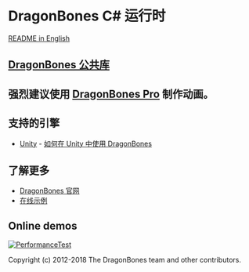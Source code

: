 # DragonBones C# 运行时
[README in English](./README.md)
## [DragonBones 公共库](./DragonBones/)
## 强烈建议使用 [DragonBones Pro](http://www.dragonbones.com/) 制作动画。

## 支持的引擎
* [Unity](http://www.unity.com/) - [如何在 Unity 中使用 DragonBones](./Unity/)

## 了解更多
* [DragonBones 官网](http://www.dragonbones.com/)
* [在线示例](http://www.dragonbones.com/demo/index.html)

## Online demos
[![PerformanceTest](https://dragonbones.github.io/demo/demos.png)](https://github.com/DragonBones/Demos)

Copyright (c) 2012-2018 The DragonBones team and other contributors.
